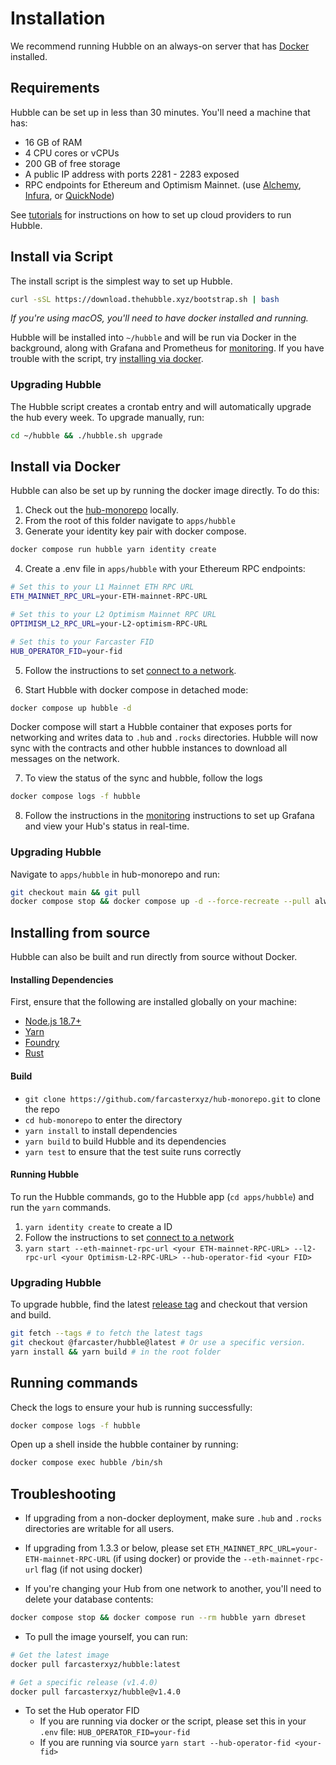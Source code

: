 # Installation

We recommend running Hubble on an always-on server that has [Docker](https://docs.docker.com/desktop/install/linux-install/) installed.

## Requirements

Hubble can be set up in less than 30 minutes. You'll need a machine that has:

- 16 GB of RAM
- 4 CPU cores or vCPUs
- 200 GB of free storage
- A public IP address with ports 2281 - 2283 exposed
- RPC endpoints for Ethereum and Optimism Mainnet. (use [Alchemy](https://www.alchemy.com/), [Infura](https://www.infura.io/), or [QuickNode](https://www.quicknode.com/))

See [tutorials](./tutorials) for instructions on how to set up cloud providers to run Hubble.

## Install via Script

The install script is the simplest way to set up Hubble.

```bash
curl -sSL https://download.thehubble.xyz/bootstrap.sh | bash
```

_If you're using macOS, you'll need to have docker installed and running._

Hubble will be installed into `~/hubble` and will be run via Docker in the background, along with Grafana and Prometheus for [monitoring](monitoring.md). If you have trouble with the script, try [installing via docker](#install-via-docker).

### Upgrading Hubble

The Hubble script creates a crontab entry and will automatically upgrade the hub every week. To upgrade manually, run:

```bash
cd ~/hubble && ./hubble.sh upgrade
```

## Install via Docker

Hubble can also be set up by running the docker image directly. To do this:

1. Check out the [hub-monorepo](https://github.com/farcasterxyz/hub-monorepo) locally.
2. From the root of this folder navigate to `apps/hubble`
3. Generate your identity key pair with docker compose.

```bash
docker compose run hubble yarn identity create
```

4. Create a .env file in `apps/hubble` with your Ethereum RPC endpoints:

```bash
# Set this to your L1 Mainnet ETH RPC URL
ETH_MAINNET_RPC_URL=your-ETH-mainnet-RPC-URL

# Set this to your L2 Optimism Mainnet RPC URL
OPTIMISM_L2_RPC_URL=your-L2-optimism-RPC-URL

# Set this to your Farcaster FID
HUB_OPERATOR_FID=your-fid
```

5. Follow the instructions to set [connect to a network](./networks.md).

6. Start Hubble with docker compose in detached mode:

```bash
docker compose up hubble -d
```

Docker compose will start a Hubble container that exposes ports for networking and writes data to `.hub` and `.rocks` directories. Hubble will now sync with the contracts and other hubble instances to download all messages on the network.

7. To view the status of the sync and hubble, follow the logs

```bash
docker compose logs -f hubble
```

8. Follow the instructions in the [monitoring](monitoring.md) instructions to set up Grafana and view your Hub's status in real-time.

### Upgrading Hubble

Navigate to `apps/hubble` in hub-monorepo and run:

```bash
git checkout main && git pull
docker compose stop && docker compose up -d --force-recreate --pull always
```

## Installing from source

Hubble can also be built and run directly from source without Docker.

#### Installing Dependencies

First, ensure that the following are installed globally on your machine:

- [Node.js 18.7+](https://nodejs.org/en/download/releases)
- [Yarn](https://classic.yarnpkg.com/lang/en/docs/install)
- [Foundry](https://book.getfoundry.sh/getting-started/installation#using-foundryup)
- [Rust](https://www.rust-lang.org/tools/install)

#### Build

- `git clone https://github.com/farcasterxyz/hub-monorepo.git` to clone the repo
- `cd hub-monorepo` to enter the directory
- `yarn install` to install dependencies
- `yarn build` to build Hubble and its dependencies
- `yarn test` to ensure that the test suite runs correctly

#### Running Hubble

To run the Hubble commands, go to the Hubble app (`cd apps/hubble`) and run the `yarn` commands.

1. `yarn identity create` to create a ID
2. Follow the instructions to set [connect to a network](./networks.md)
3. `yarn start --eth-mainnet-rpc-url <your ETH-mainnet-RPC-URL> --l2-rpc-url <your Optimism-L2-RPC-URL> --hub-operator-fid <your FID>`

### Upgrading Hubble

To upgrade hubble, find the latest [release tag](https://github.com/farcasterxyz/hub-monorepo/releases) and checkout that version and build.

```bash
git fetch --tags # to fetch the latest tags
git checkout @farcaster/hubble@latest # Or use a specific version.
yarn install && yarn build # in the root folder
```

## Running commands

Check the logs to ensure your hub is running successfully:

```bash
docker compose logs -f hubble
```

Open up a shell inside the hubble container by running:

```bash
docker compose exec hubble /bin/sh
```

## Troubleshooting

- If upgrading from a non-docker deployment, make sure `.hub` and `.rocks` directories are writable for all users.

- If upgrading from 1.3.3 or below, please set `ETH_MAINNET_RPC_URL=your-ETH-mainnet-RPC-URL` (if using docker) or provide the `--eth-mainnet-rpc-url` flag (if not using docker)

- If you're changing your Hub from one network to another, you'll need to delete your database contents:

```bash
docker compose stop && docker compose run --rm hubble yarn dbreset
```

- To pull the image yourself, you can run:

```bash
# Get the latest image
docker pull farcasterxyz/hubble:latest

# Get a specific release (v1.4.0)
docker pull farcasterxyz/hubble@v1.4.0
```

- To set the Hub operator FID
  - If you are running via docker or the script, please set this in your `.env` file: `HUB_OPERATOR_FID=your-fid`
  - If you are running via source `yarn start --hub-operator-fid <your-fid>`
